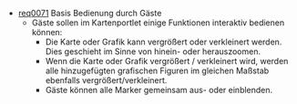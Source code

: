 * [req0071](https://github.com/PolitAktiv/politaktiv-requirements/tree/master/de/requirements/req0071.md) Basis Bedienung durch Gäste
  * Gäste sollen im Kartenportlet einige Funktionen interaktiv bedienen können:
    * Die Karte oder Grafik kann vergrößert oder verkleinert werden. Dies geschieht im Sinne von hinein- oder herauszoomen.
    * Wenn die Karte oder Grafik vergrößert / verkleinert wird, werden alle hinzugefügten grafischen Figuren im gleichen Maßstab ebenfalls vergrößert/verkleinert.
    * Gäste können alle Marker gemeinsam aus- oder einblenden.
